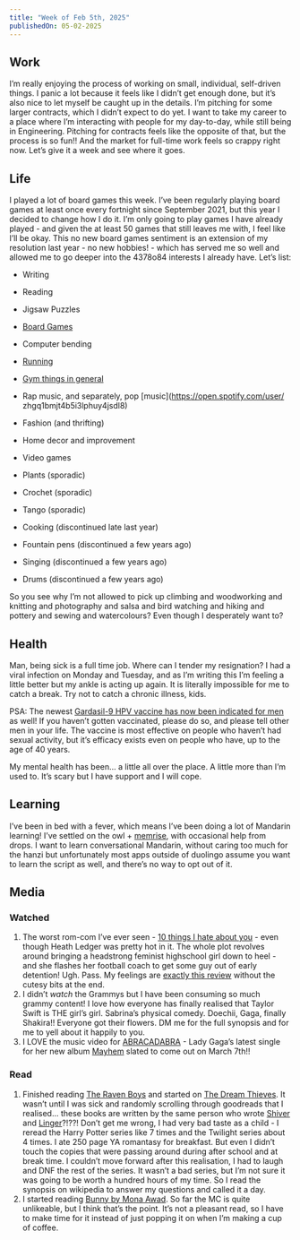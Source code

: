 ```yaml
---
title: "Week of Feb 5th, 2025"
publishedOn: 05-02-2025
---
```


## Work

I’m really enjoying the process of working on small, individual, self-driven things. I panic a lot because it feels like I didn’t get enough done, but it’s also nice to let myself be caught up in the details. I’m pitching for some larger contracts, which I didn’t expect to do yet. I want to take my career to a place where I’m interacting with people for my day-to-day, while still being in Engineering. Pitching for contracts feels like the opposite of that, but the process is so fun!! And the market for full-time work feels so crappy right now. Let’s give it a week and see where it goes.

## Life

I played a lot of board games this week. I’ve been regularly playing board games at least once every fortnight since September 2021, but this year I decided to change how I do it. I’m only going to play games I have already played - and given the at least 50 games that still leaves me with, I feel like I’ll be okay. This no new board games sentiment is an extension of my resolution last year - no new hobbies! - which has served me so well and allowed me to go deeper into the 4378o84 interests I already have. Let’s list:

- Writing

- Reading

- Jigsaw Puzzles

- [Board Games](https://boardgamegeek.com/user/tanvibhakta)

- Computer bending

- [Running](https://www.strava.com/athletes/25146186)

- [Gym things in general](https://hevy.com/user/tanvibhakta)

- Rap music, and separately, pop [music](https://open.spotify.com/user/
  zhgq1bmjt4b5i3lphuy4jsdl8)

- Fashion (and thrifting)

- Home decor and improvement

- Video games

- Plants (sporadic)

- Crochet (sporadic)

- Tango (sporadic)

- Cooking (discontinued late last year)

- Fountain pens (discontinued a few years ago)

- Singing (discontinued a few years ago)

- Drums (discontinued a few years ago)

So you see why I’m not allowed to pick up climbing and woodworking and knitting and photography and salsa and bird watching and hiking and pottery and sewing and watercolours? Even though I desperately want to?

## Health

Man, being sick is a full time job. Where can I tender my resignation? I had a viral infection on Monday and Tuesday, and as I’m writing this I’m feeling a little better but my ankle is acting up again. It is literally impossible for me to catch a break. Try not to catch a chronic illness, kids.

PSA: The newest [Gardasil-9 HPV vaccine has now been indicated for men](https://pmc.ncbi.nlm.nih.gov/articles/PMC11440547/) as well! If you haven’t gotten vaccinated, please do so, and please tell other men in your life. The vaccine is most effective on people who haven’t had sexual activity, but it’s efficacy exists even on people who have, up to the age of 40 years.

My mental health has been... a little all over the place. A little more than I’m used to. It’s scary but I have support and I will cope.

## Learning

I’ve been in bed with a fever, which means I’ve been doing a lot of Mandarin learning! I’ve settled on the owl + [memrise](https://www.memrise.com/en/learn-chinese), with occasional help from drops. I want to learn conversational Mandarin, without caring too much for the hanzi but unfortunately most apps outside of duolingo assume you want to learn the script as well, and there’s no way to opt out of it.

## Media

### Watched

1. The worst rom-com I’ve ever seen - [10 things I hate about you](https://letterboxd.com/film/10-things-i-hate-about-you/) - even though Heath Ledger was pretty hot in it. The whole plot revolves around bringing a headstrong feminist highschool girl down to heel - and she flashes her football coach to get some guy out of early detention! Ugh. Pass. My feelings are [exactly this review](https://boxd.it/1KMO8R) without the cutesy bits at the end.
2. I didn’t _watch_ the Grammys but I have been consuming so much grammy content! I love how everyone has finally realised that Taylor Swift is THE girl’s girl. Sabrina’s physical comedy. Doechii, Gaga, finally Shakira!! Everyone got their flowers. DM me for the full synopsis and for me to yell about it happily to you.
3. I LOVE the music video for [ABRACADABRA](https://youtu.be/vBynw9Isr28?si=Rz08lV_7eLy_t7sH) - Lady Gaga’s latest single for her new album [Mayhem](https://open.spotify.com/prerelease/07ir2eqNUQDeM0r13OVHJy?si=b88daaefff894d18) slated to come out on March 7th!!

### Read

1. Finished reading [The Raven Boys](https://www.goodreads.com/review/show/7247491479) and started on [The Dream Thieves](https://www.goodreads.com/book/show/17347389-the-dream-thieves). It wasn’t until I was sick and randomly scrolling through goodreads that I realised... these books are written by the same person who wrote [Shiver](https://www.goodreads.com/book/show/6068551-shiver) and [Linger](https://www.goodreads.com/book/show/6654313-linger)?!??! Don’t get me wrong, I had very bad taste as a child - I reread the Harry Potter series like 7 times and the Twilight series about 4 times. I ate 250 page YA romantasy for breakfast. But even I didn’t touch the copies that were passing around during after school and at break time. I couldn’t move forward after this realisation, I had to laugh and DNF the rest of the series. It wasn’t a bad series, but I’m not sure it was going to be worth a hundred hours of my time. So I read the synopsis on wikipedia to answer my questions and called it a day.
2. I started reading [Bunny by Mona Awad](https://www.goodreads.com/book/show/53285047-bunny). So far the MC is quite unlikeable, but I think that’s the point. It’s not a pleasant read, so I have to make time for it instead of just popping it on when I’m making a cup of coffee.
